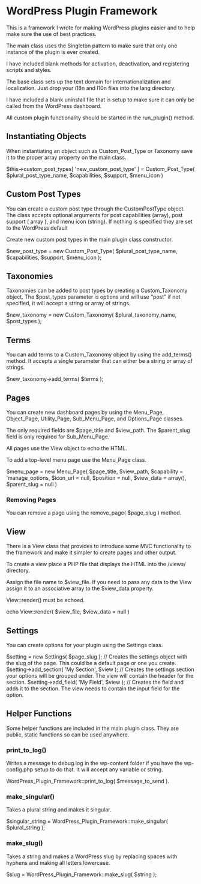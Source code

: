 # WordPress Plugin Framework

This is a framework I wrote for making WordPress plugins easier and to help make sure the use of best practices.

The main class uses the Singleton pattern to make sure that only one instance of the plugin is ever created.

I have included blank methods for activation, deactivation, and registering scripts and styles.

The base class sets up the text domain for internationalization and localization. Just drop your i18n and l10n files into the lang directory.

I have included a blank uninstall file that is setup to make sure it can only be called from the WordPress dashboard.

All custom plugin functionality should be started in the run_plugin() method.

## Instantiating Objects

When instantiating an object such as Custom_Post_Type or Taxonomy save it to the proper array property on the main class.

$this->custom_post_types[ 'new_custom_post_type' ] = Custom_Post_Type( $plural_post_type_name, $capabilities, $support, $menu_icon )

## Custom Post Types

You can create a custom post type through the CustomPostType object. The class accepts optional arguments for post capabilities (array), post support ( array ), and menu icon (string). If nothing is specified they are set to the WordPress default

Create new custom post types in the main plugin class constructor.

$new_post_type = new Custom_Post_Type( $plural_post_type_name, $capabilities, $support, $menu_icon );

## Taxonomies

Taxonomies can be added to post types by creating a Custom_Taxonomy object. The $post_types parameter is options and will use “post” if not specified, it will accept a string or array of strings.

$new_taxonomy = new Custom_Taxonomy( $plural_taxonomy_name, $post_types );

## Terms

You can add terms to a Custom_Taxonomy object by using the add_terms() method. It accepts a single parameter that can either be a string or array of strings.

$new_taxonomy->add_terms( $terms );

## Pages

You can create new dashboard pages by using the Menu_Page, Object_Page, Utility_Page, Sub_Menu_Page, and Options_Page classes.

The only required fields are $page_title and $view_path. The $parent_slug field is only required for Sub_Menu_Page.

All pages use the View object to echo the HTML.

To add a top-level menu page use the Menu_Page class.

$menu_page = new Menu_Page( $page_title, $view_path, $capability = 'manage_options, $icon_url = null, $position = null, $view_data = array(), $parent_slug = null )

### Removing Pages

You can remove a page using the remove_page( $page_slug ) method.

## View

There is a View class that provides to introduce some MVC functionality to the framework and make it simpler to create pages and other output.

To create a view place a PHP file that displays the HTML into the /views/ directory.

Assign the file name to $view_file. If you need to pass any data to the View assign it to an associative array to the $view_data property.

View::render() must be echoed.

echo View::render( $view_file, $view_data = null )

## Settings

You can create options for your plugin using the Settings class.

$setting = new Settings( $page_slug ); // Creates the settings object with the slug of the page. This could be a default page or one you create. $setting->add_section( 'My Section', $view ); // Creates the settings section your options will be grouped under. The view will contain the header for the section. $setting->add_field( 'My Field', $view ); // Creates the field and adds it to the section. The view needs to contain the input field for the option.

## Helper Functions

Some helper functions are included in the main plugin class. They are public, static functions so can be used anywhere.

### print_to_log()

Writes a message to debug.log in the wp-content folder if you have the wp-config.php setup to do that. It will accept any variable or string.

WordPress_Plugin_Framework::print_to_log( $message_to_send ).

### make_singular()

Takes a plural string and makes it singular.

$singular_string = WordPress_Plugin_Framework::make_singular( $plural_string );

### make_slug()

Takes a string and makes a WordPress slug by replacing spaces with hyphens and making all letters lowercase.

$slug = WordPress_Plugin_Framework::make_slug( $string );
